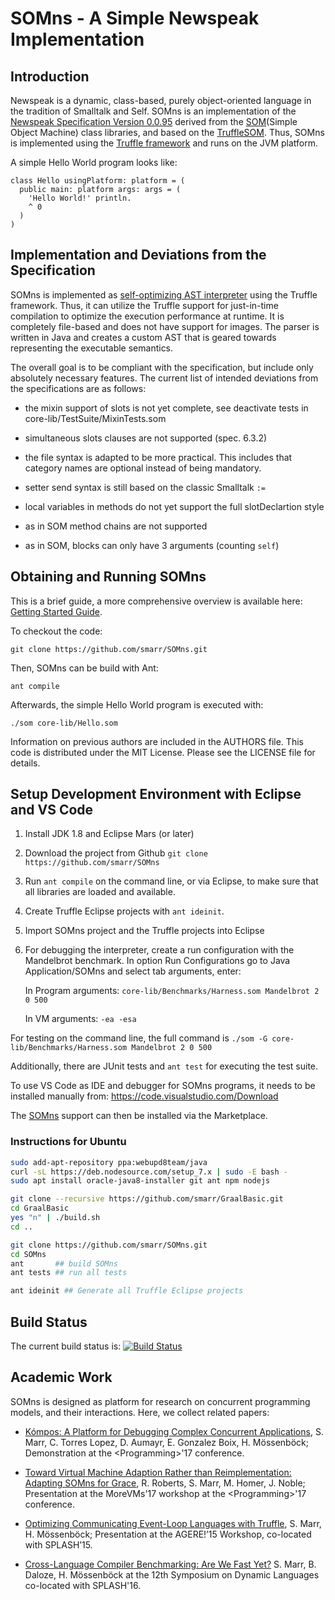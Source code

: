 SOMns - A Simple Newspeak Implementation
========================================

Introduction
------------

Newspeak is a dynamic, class-based, purely object-oriented language in the
tradition of Smalltalk and Self. SOMns is an implementation of the [Newspeak
Specification Version 0.0.95][spec] derived from the [SOM][SOM](Simple Object
Machine) class libraries, and based on the [TruffleSOM][TSOM]. Thus, SOMns is
implemented using the [Truffle framework][T] and runs on the JVM platform.

A simple Hello World program looks like:

```Smalltalk
class Hello usingPlatform: platform = (
  public main: platform args: args = (
    'Hello World!' println.
    ^ 0
  )
)
```

Implementation and Deviations from the Specification
----------------------------------------------------

SOMns is implemented as [self-optimizing AST interpreter][SOAI] using the
Truffle framework. Thus, it can utilize the Truffle support for just-in-time
compilation to optimize the execution performance at runtime. It is completely
file-based and does not have support for images. The parser is written in Java
and creates a custom AST that is geared towards representing the executable
semantics.

The overall goal is to be compliant with the specification, but include only
absolutely necessary features. The current list of intended deviations from
the specifications are as follows:

 - the mixin support of slots is not yet complete, see deactivate tests in core-lib/TestSuite/MixinTests.som

 - simultaneous slots clauses are not supported (spec. 6.3.2)

 - the file syntax is adapted to be more practical. This includes that
   category names are optional instead of being mandatory.

 - setter send syntax is still based on the classic Smalltalk `:=`

 - local variables in methods do not yet support the full slotDeclartion style

 - as in SOM method chains are not supported

 - as in SOM, blocks can only have 3 arguments (counting `self`)

Obtaining and Running SOMns
---------------------------

This is a brief guide, a more comprehensive overview is available here:
[Getting Started Guide](http://som-st.github.io/somns/getting-started/).

To checkout the code:

    git clone https://github.com/smarr/SOMns.git

Then, SOMns can be build with Ant:

    ant compile

Afterwards, the simple Hello World program is executed with:

    ./som core-lib/Hello.som

Information on previous authors are included in the AUTHORS file. This code is
distributed under the MIT License. Please see the LICENSE file for details.

Setup Development Environment with Eclipse and VS Code
------------------------------------------------------

1. Install JDK 1.8 and Eclipse Mars (or later)

2. Download the project from Github
   `git clone https://github.com/smarr/SOMns`

3. Run `ant compile` on the command line, or via Eclipse, to make sure that all
   libraries are loaded and available.

4. Create Truffle Eclipse projects with `ant ideinit`.

5. Import SOMns project and the Truffle projects into Eclipse

6. For debugging the interpreter, create a run configuration with the
   Mandelbrot benchmark.
   In option Run Configurations go to Java Application/SOMns and select tab
   arguments, enter:

   In Program arguments:
     `core-lib/Benchmarks/Harness.som Mandelbrot 2 0 500`

   In VM arguments:
     `-ea -esa`

For testing on the command line, the full command is
`./som -G core-lib/Benchmarks/Harness.som Mandelbrot 2 0 500`

Additionally, there are JUnit tests and `ant test` for executing the test suite.

To use VS Code as IDE and debugger for SOMns programs,
it needs to be installed manually from: https://code.visualstudio.com/Download

The [SOMns](https://marketplace.visualstudio.com/items?itemName=MetaConcProject.SOMns) support can then be installed via the Marketplace.

### Instructions for Ubuntu

```bash
sudo add-apt-repository ppa:webupd8team/java
curl -sL https://deb.nodesource.com/setup_7.x | sudo -E bash -
sudo apt install oracle-java8-installer git ant npm nodejs

git clone --recursive https://github.com/smarr/GraalBasic.git
cd GraalBasic
yes "n" | ./build.sh
cd ..

git clone https://github.com/smarr/SOMns.git
cd SOMns
ant       ## build SOMns
ant tests ## run all tests

ant ideinit ## Generate all Truffle Eclipse projects
```

Build Status
------------

The current build status is: [![Build Status](https://travis-ci.org/smarr/SOMns.png?branch=master)](https://travis-ci.org/smarr/SOMns)

Academic Work
-------------

SOMns is designed as platform for research on concurrent programming models,
and their interactions. Here, we collect related papers:

 - [Kómpos: A Platform for Debugging Complex Concurrent Applications](http://stefan-marr.de/downloads/progdemo-marr-et-al-kompos-a-platform-for-debugging-complex-concurrent-applications.pdf),
   S. Marr, C. Torres Lopez, D. Aumayr, E. Gonzalez Boix, H. Mössenböck; Demonstration at the &lt;Programming&gt;'17 conference.

 - [Toward Virtual Machine Adaption Rather than Reimplementation: Adapting SOMns for Grace](http://stefan-marr.de/downloads/morevms17-roberts-et-al-toward-virtual-machine-adaption.pdf),
   R. Roberts, S. Marr, M. Homer, J. Noble;
   Presentation at the MoreVMs'17 workshop at the &lt;Programming&gt;'17 conference.

 - [Optimizing Communicating Event-Loop Languages with Truffle](http://stefan-marr.de/2015/10/optimizing-communicating-event-loop-languages-with-truffle/),
    S. Marr, H. Mössenböck; Presentation at the AGERE!’15 Workshop, co-located with SPLASH’15.

 - [Cross-Language Compiler Benchmarking: Are We Fast Yet?](http://stefan-marr.de/papers/dls-marr-et-al-cross-language-compiler-benchmarking-are-we-fast-yet/)
    S. Marr, B. Daloze, H. Mössenböck at the 12th Symposium on
    Dynamic Languages co-located with SPLASH'16.

 [SOM]: http://som-st.github.io/
 [TSOM]:https://github.com/SOM-st/TruffleSOM
 [SOAI]:http://lafo.ssw.uni-linz.ac.at/papers/2012_DLS_SelfOptimizingASTInterpreters.pdf
 [T]:   http://ssw.uni-linz.ac.at/Research/Projects/JVM/Truffle.html
 [spec]:http://bracha.org/newspeak-spec.pdf
